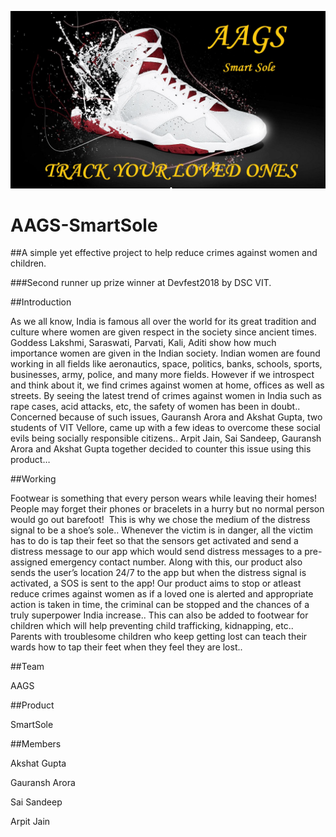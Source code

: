 ![SmartSole Header](https://github.com/akshatvg/AAGS-SmartSole/blob/master/AAGS-%20SmartSole/Product%20Pictures/Header%20Picture.jpg "SmartSole Header")

# AAGS-SmartSole

##A simple yet effective project to help reduce crimes against women and children.

###Second runner up prize winner at Devfest2018 by DSC VIT.

##Introduction

As we all know, India is famous all over the world for its great tradition and culture where women are given respect in the society since ancient times. Goddess Lakshmi, Saraswati, Parvati, Kali, Aditi show how much importance women are given in the Indian society. Indian women are found working in all fields like aeronautics, space, politics, banks, schools, sports, businesses, army, police, and many more fields. However if we introspect and think about it, we find crimes against women at home, offices as well as streets. By seeing the latest trend of crimes against women in India such as rape cases, acid attacks, etc, the safety of women has been in doubt..
Concerned because of such issues, Gauransh Arora and Akshat Gupta, two students of VIT Vellore, came up with a few ideas to overcome these social evils being socially responsible citizens.. Arpit Jain, Sai Sandeep, Gauransh Arora and Akshat Gupta together decided to counter this issue using this product…


##Working

Footwear is something that every person wears while leaving their homes! People may forget their phones or bracelets in a hurry but no normal person would go out barefoot!  This is why we chose the medium of the distress signal to be a shoe’s sole..
Whenever the victim is in danger, all the victim has to do is tap their feet so that the sensors get activated and send a distress message to our app which would send distress messages to a pre-assigned emergency contact number. Along with this, our product also sends the user’s location 24/7 to the app but when the distress signal is activated, a SOS is sent to the app!
Our product aims to stop or atleast reduce crimes against women as if a loved one is alerted and appropriate action is taken in time, the criminal can be stopped and the chances of a truly superpower India increase..
This can also be added to footwear for children which will help preventing child trafficking, kidnapping, etc.. Parents with troublesome children who keep getting lost can teach their wards how to tap their feet when they feel they are lost..


##Team

AAGS


##Product

SmartSole


##Members

Akshat Gupta

Gauransh Arora

Sai Sandeep

Arpit Jain
